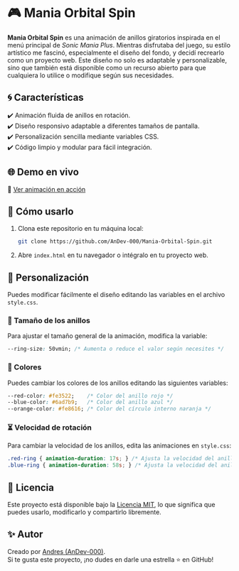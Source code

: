 # 🎮 Mania Orbital Spin

**Mania Orbital Spin** es una animación de anillos giratorios inspirada en el menú principal de *Sonic Mania Plus*. Mientras disfrutaba del juego, su estilo artístico me fascinó, especialmente el diseño del fondo, y decidí recrearlo como un proyecto web. Este diseño no solo es adaptable y personalizable, sino que también está disponible como un recurso abierto para que cualquiera lo utilice o modifique según sus necesidades.

## 🌀 Características

✔️ Animación fluida de anillos en rotación.  
✔️ Diseño responsivo adaptable a diferentes tamaños de pantalla.  
✔️ Personalización sencilla mediante variables CSS.  
✔️ Código limpio y modular para fácil integración.  

## 🌐 Demo en vivo

🔗 [Ver animación en acción](https://andev-000.github.io/Mania-Orbital-Spin/)

## 🚀 Cómo usarlo

1. Clona este repositorio en tu máquina local:  
   ```bash
   git clone https://github.com/AnDev-000/Mania-Orbital-Spin.git
   ```
2. Abre `index.html` en tu navegador o intégralo en tu proyecto web.  

## 🎨 Personalización

Puedes modificar fácilmente el diseño editando las variables en el archivo `style.css`.

### 🔹 Tamaño de los anillos
Para ajustar el tamaño general de la animación, modifica la variable:  
```css
--ring-size: 50vmin; /* Aumenta o reduce el valor según necesites */
```

### 🎨 Colores
Puedes cambiar los colores de los anillos editando las siguientes variables:  
```css
--red-color: #fe3522;    /* Color del anillo rojo */
--blue-color: #6ad7b9;   /* Color del anillo azul */
--orange-color: #fe8616; /* Color del círculo interno naranja */
```

### ⏳ Velocidad de rotación
Para cambiar la velocidad de los anillos, edita las animaciones en `style.css`:  
```css
.red-ring { animation-duration: 17s; } /* Ajusta la velocidad del anillo rojo */
.blue-ring { animation-duration: 58s; } /* Ajusta la velocidad del anillo azul */
```

## 📄 Licencia

Este proyecto está disponible bajo la [Licencia MIT](https://opensource.org/licenses/MIT), lo que significa que puedes usarlo, modificarlo y compartirlo libremente.

## ✨ Autor

Creado por [Andres (AnDev-000)](https://github.com/AnDev-000).  
Si te gusta este proyecto, ¡no dudes en darle una estrella ⭐ en GitHub!